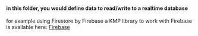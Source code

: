 #### in this folder, you would define data to read/write to a realtime database

for example using Firestore by Firebase
a KMP library to work with Firebase is available here:
[Firebase](https://github.com/GitLiveApp/firebase-kotlin-sdk)